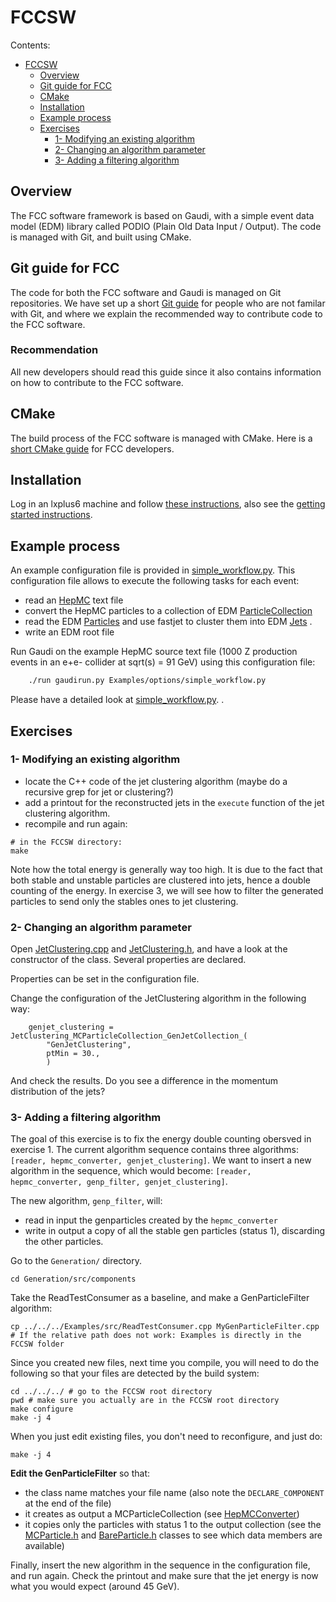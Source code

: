 FCCSW
==

Contents:

-   [FCCSW](#fccsw)
    -   [Overview](#overview)
    -   [Git guide for FCC](#git-guide-for-fcc)
    -   [CMake](#cmake)
    -   [Installation](#installation)
    -   [Example process](#example-process)
    -   [Exercises](#exercises)
        -   [1- Modifying an existing algorithm](#1--modifying-an-existing-algorithm)
        -   [2- Changing an algorithm parameter](#2--changing-an-algorithm-parameter)
        -   [3- Adding a filtering algorithm](#3--adding-a-filtering-algorithm)

Overview
--

The FCC software framework is based on Gaudi, with a simple event data
model (EDM) library called PODIO (Plain Old Data Input / Output). The
code is managed with Git, and built using CMake.

Git guide for FCC
--

The code for both the FCC software and Gaudi is managed on Git
repositories. We have set up a short [Git guide](./FccSoftwareGit.md) for
people who are not familar with Git, and where we explain the
recommended way to contribute code to the FCC software.

<div class="panel panel-info">
    <div class="panel-heading"><h3 class="panel-title">
        <span class="glyphicon glyphicon-info-sign" aria-hidden="true"> </span>
        Recommendation
    </h3></div>
    <div class="panel-body">
     <p>All new developers should read this guide since it also contains information on how to contribute to the FCC software.</p>
    </div>
</div>

CMake
--

The build process of the FCC software is managed with CMake. Here is a
[short CMake guide](./FccCMakeGuide.md) for FCC developers.

Installation
--

Log in an lxplus6 machine and follow [these instructions](https://github.com/HEP-FCC/FCCSW/blob/master/README.md), also
see the [getting started instructions](./FccSoftwareGettingStarted.md).

Example process
--

An example configuration file is provided in
[simple\_workflow.py](https://github.com/HEP-FCC/FCCSW/blob/tutorial/simple_workflow.py). This configuration file allows to execute the following tasks for each
event:

-   read an [HepMC](http://lcgapp.cern.ch/project/simu/HepMC/20400/html/classHepMC_1_1GenEvent.html) text file
-   convert the HepMC particles to a collection of EDM
    [ParticleCollection](http://fccsw.web.cern.ch/fccsw/fcc-edm/d5/d95/classfcc_1_1_m_c_particle_collection.html)
-   read the EDM
    [Particles](http://fccsw.web.cern.ch/fccsw/fcc-edm/0.4/de/d22/classfcc_1_1_m_c_particle.html)
    and use fastjet to cluster them into EDM [Jets](http://fccsw.web.cern.ch/fccsw/fcc-edm/0.4/d9/dd7/classfcc_1_1_gen_jet.html) .
-   write an EDM root file


Run Gaudi on the example HepMC source text file (1000 Z production events in an e+e- collider at sqrt(s) = 91 GeV) using this configuration file:

```bash
    ./run gaudirun.py Examples/options/simple_workflow.py
```

Please have a detailed look at [simple\_workflow.py](https://github.com/HEP-FCC/FCCSW/blob/master/Examples/options/simple_workflow.py).
.

Exercises
--

### 1- Modifying an existing algorithm

-   locate the C++ code of the jet clustering algorithm (maybe do a
    recursive grep for jet or clustering?)
-   add a printout for the reconstructed jets in the `execute`
    function of the jet clustering algorithm.
-   recompile and run again:

~~~{.sh}
# in the FCCSW directory:
make
~~~

Note how the total energy is generally way too high. It is due to the
fact that both stable and unstable particles are clustered into jets,
hence a double counting of the energy. In exercise 3, we will see how to
filter the generated particles to send only the stables ones to jet
clustering.

### 2- Changing an algorithm parameter

Open [JetClustering.cpp](https://github.com/HEP-FCC/FCCSW/blob/master/Reconstruction/RecCalorimeter/src/components/JetClustering.cpp) and [JetClustering.h](https://github.com/HEP-FCC/FCCSW/blob/master/Reconstruction/RecCalorimeter/src/components/JetClustering.h), and have a look at the constructor of the class. Several properties
are declared.

Properties can be set in the configuration file.

Change the configuration of the JetClustering algorithm in the following
way:

~~~{.py}
    genjet_clustering = JetClustering_MCParticleCollection_GenJetCollection_(
        "GenJetClustering",
        ptMin = 30.,
        )
~~~

And check the results. Do you see a difference in the momentum distribution of the jets?

### 3- Adding a filtering algorithm

The goal of this exercise is to fix the energy double counting obersved
in exercise 1. The current algorithm sequence contains three algorithms:
`[reader, hepmc_converter, genjet_clustering]`. We want to insert a
new algorithm in the sequence, which would become:
`[reader, hepmc_converter, genp_filter, genjet_clustering]`.

The new algorithm, `genp_filter`, will:

-   read in input the genparticles created by the `hepmc_converter`
-   write in output a copy of all the stable gen particles (status 1),
    discarding the other particles.

Go to the `Generation/` directory.

~~~{.sh}
cd Generation/src/components
~~~

Take the ReadTestConsumer as a baseline, and make a GenParticleFilter
algorithm:

~~~{.sh}
cp ../../../Examples/src/ReadTestConsumer.cpp MyGenParticleFilter.cpp
# If the relative path does not work: Examples is directly in the FCCSW folder
~~~

Since you created new files, next time you compile, you will need to do
the following so that your files are detected by the build system:

~~~{.sh}
cd ../../../ # go to the FCCSW root directory
pwd # make sure you actually are in the FCCSW root directory
make configure
make -j 4
~~~

When you just edit existing files, you don't need to reconfigure, and just do:

~~~{.sh}
make -j 4
~~~

**Edit the GenParticleFilter** so that:

-   the class name matches your file name (also note the `DECLARE_COMPONENT` at the end of the file)
-   it creates as output a MCParticleCollection (see [HepMCConverter](https://github.com/HEP-FCC/FCCSW/blob/master/Generation/src/HepMCConverter.cpp))
-   it copies only the particles with status 1 to the output collection
    (see the [MCParticle.h](http://fccsw.web.cern.ch/fccsw/fcc-edm/0.4/de/d22/classfcc_1_1_m_c_particle.html)
    and [BareParticle.h](http://fccsw.web.cern.ch/fccsw/fcc-edm/0.4/d2/df9/classfcc_1_1_bare_particle.html)
    classes to see which data members are available)

Finally, insert the new algorithm in the sequence in the configuration
file, and run again. Check the printout and make sure that the jet
energy is now what you would expect (around 45 GeV).
